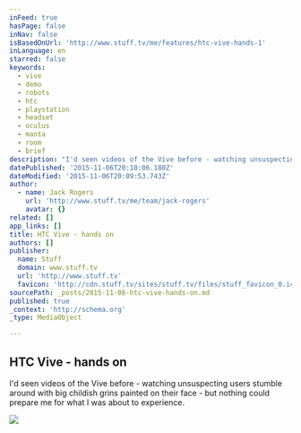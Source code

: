 ```yaml
---
inFeed: true
hasPage: false
inNav: false
isBasedOnUrl: 'http://www.stuff.tv/me/features/htc-vive-hands-1'
inLanguage: en
starred: false
keywords:
  - vive
  - demo
  - robots
  - htc
  - playstation
  - headset
  - oculus
  - manta
  - room
  - brief
description: "I'd seen videos of the Vive before - watching unsuspecting users stumble around with big childish grins painted on their face - but nothing could prepare me for what I was about to experience."
datePublished: '2015-11-06T20:10:06.180Z'
dateModified: '2015-11-06T20:09:53.743Z'
author:
  - name: Jack Rogers
    url: 'http://www.stuff.tv/me/team/jack-rogers'
    avatar: {}
related: []
app_links: []
title: HTC Vive - hands on
authors: []
publisher:
  name: Stuff
  domain: www.stuff.tv
  url: 'http://www.stuff.tv'
  favicon: 'http://cdn.stuff.tv/sites/stuff.tv/files/stuff_favicon_0.ico'
sourcePath: _posts/2015-11-06-htc-vive-hands-on.md
published: true
_context: 'http://schema.org'
_type: MediaObject

---
```

<article style=""><h1>HTC Vive - hands on</h1><p>I'd seen videos of the Vive before - watching unsuspecting users stumble around with big childish grins painted on their face - but nothing could prepare me for what I was about to experience.</p><img src="http://images.cdn.stuff.tv/sites/stuff.tv/files/styles/teaser-image/public/brands/AEG/emoji-keyboard.jpg?itok=mGgzxeoI" /></article>